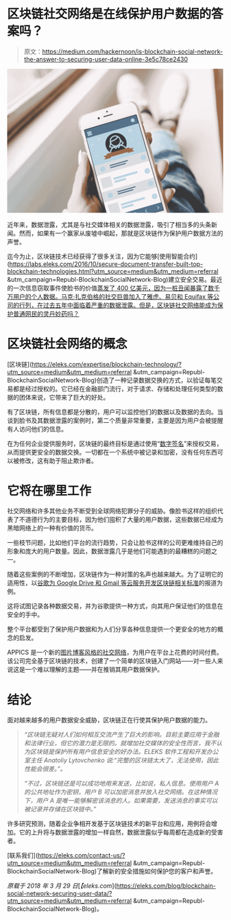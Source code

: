 # 区块链社交网络是在线保护用户数据的答案吗？

> 原文：<https://medium.com/hackernoon/is-blockchain-social-network-the-answer-to-securing-user-data-online-3e5c78ce2430>

![](img/3c17272251a1e2f9b4086f9ec8dc54b0.png)

近年来，数据泄露，尤其是与社交媒体相关的数据泄露，吸引了相当多的头条新闻。然而，如果有一个赢家从废墟中崛起，那就是区块链作为保护用户数据方法的声誉。

迄今为止，区块链技术已经获得了很多关注，因为它能够[使用智能合约](https://labs.eleks.com/2016/10/secure-document-transfer-built-top-blockchain-technologies.html?utm_source=medium&utm_medium=referral &utm_campaign=Republ-BlockchainSocialNetwork-Blog)建立安全交易。最近的一次信息窃取事件使脸书的价值[蒸发了 400 亿美元，因为一桩丑闻暴露了数千万用户的个人数据。马克·扎克伯格的社交巨兽加入了雅虎、易贝和 Equifax 等公司的行列，在过去五年中面临着严重的数据泄露。但是，区块链社交网络能成为保护普通网民的灵丹妙药吗？](https://www.ccn.com/facebooks-data-security-meltdown-could-bolster-blockchain-analyst/)

# 区块链社会网络的概念

[区块链](https://eleks.com/expertise/blockchain-technology/?utm_source=medium&utm_medium=referral &utm_campaign=Republ-BlockchainSocialNetwork-Blog)创造了一种记录数据交换的方式，以验证每笔交易都是经过授权的。它已经在金融部门流行，对于请求、存储和处理任何类型的数据的团体来说，它带来了巨大的好处。

有了区块链，所有信息都是分散的，用户可以监控他们的数据以及数据的去向。当谈到脸书及其数据泄露的案例时，第二个质量非常重要，主要是因为用户会被提醒有人访问他们的信息。

在为任何企业提供服务时，区块链的最终目标是通过使用“[数字签名](https://www.cio.com/article/3055847/security/what-is-blockchain-and-how-does-it-work.html)”来授权交易，从而提供更安全的数据交换。一切都在一个系统中被记录和加密，没有任何东西可以被修改，这有助于阻止欺诈者。

# 它将在哪里工作

社交网络和许多其他业务不断受到全球网络犯罪分子的威胁。像脸书这样的组织代表了不道德行为的主要目标，因为他们囤积了大量的用户数据，这些数据已经成为黑暗网络上的一种有价值的货币。

一些枝节问题，比如他们平台的流行趋势，只会让脸书这样的公司更难维持自己的形象和庞大的用户数量。因此，数据泄露几乎是他们可能遇到的最糟糕的问题之一。

随着这些案例的不断增加，区块链作为一种对策的名声也越来越大。为了证明它的适用性，以[谷歌为 Google Drive 和 Gmail 等云服务开发区块链相关标准](https://www.bloomberg.com/news/articles/2018-03-21/google-is-said-to-work-on-its-own-blockchain-related-technology)的报道为例。

这将试图记录各种数据交易，并为谷歌提供一种方式，向其用户保证他们的信息在安全的手中。

整个平台都受到了保护用户数据和为人们分享各种信息提供一个更安全的地方的概念的启发。

APPICS 是一个新的[图片博客风格的社交网络](https://themerkle.com/new-social-media-app-on-the-steem-blockchain-hopes-to-bring-crypto-to-new-user-base/)，为用户在平台上花费的时间付费。该公司完全基于区块链的技术，创建了一个简单的区块链入门网站——对一些人来说这是一个难以理解的主题——并在推销其用户数据保护。

# 结论

面对越来越多的用户数据安全威胁，区块链正在行使其保护用户数据的能力。

> *“区块链无疑对人们如何相互交流产生了巨大的影响。目前主要应用于金融和法律行业，但它的潜力是无限的。就增加社交媒体的安全性而言，我不认为区块链是保护所有用户信息安全的好办法。ELEKS 软件工程和开发办公室主任 Anatoliy Lytovchenko 说:“完整的区块链太大了，无法使用，因此性能会很差。”。*
> 
> *“不过，区块链还是可以成功地用来发送，比如说，私人信息。使用用户 A 的公共地址作为密钥，用户 B 可以加密消息并放入社交网络。在这种情况下，用户 A 是唯一能够解密该消息的人。如果需要，发送消息的事实可以被记录并存储在区块链中。”*

许多研究预测，随着企业争相开发基于区块链技术的新平台和应用，用例将会增加。它的上升将与数据泄露的增加一样自然，数据泄露似乎每周都在造成新的受害者。

[联系我们](https://eleks.com/contact-us/?utm_source=medium&utm_medium=referral &utm_campaign=Republ-BlockchainSocialNetwork-Blog)了解新的安全措施如何保护您的客户和声誉。

*原载于 2018 年 3 月 29 日*[*【eleks.com*](https://eleks.com/blog/blockchain-social-network-securing-user-data/?utm_source=medium&utm_medium=referral &utm_campaign=Republ-BlockchainSocialNetwork-Blog)*。*